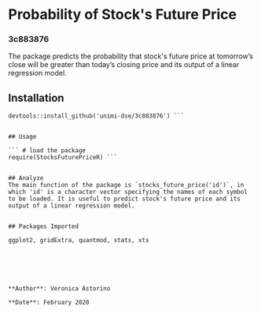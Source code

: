 
# Probability of Stock's Future Price

### 3c883876
The package predicts the probability that stock's future price at tomorrow’s close will be greater than today’s closing price and its output of a linear regression model.

## Installation

 ```# first install the R package "devtools" if not installed
 devtools::install_github('unimi-dse/3c883876') ```


## Usage

 ``` # load the package
 require(StocksFuturePriceR) ```


## Analyze
The main function of the package is `stocks_future_price('id')`, in which 'id' is a character vector specifying the names of each symbol to be loaded. It is useful to predict stock's future price and its output of a linear regression model.


## Packages Imported

ggplot2, gridExtra, quantmod, stats, xts






**Author**: Veronica Astorino

**Date**: February 2020

